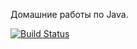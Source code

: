 Домашние работы по Java.

[![Build Status](https://travis-ci.org/vasyoid/java2017.svg)](https://travis-ci.org/vasyoid/java2017)

